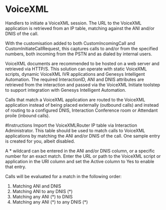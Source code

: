 # VoiceXML
Handlers to initiate a VoiceXML session. The URL to the VoiceXML application is retrieved from an IP table, matching against the ANI and/or DNIS of the call.

With the customisation added to both CustomIncomingCall and CustomInitiateCallRequest, this captures calls to and/or from the specified numbers, both incoming from the PSTN and as dialed by internal users.

VoiceXML documents are recommended to be hosted on a web server and retrieved via HTTP/S. This solution can operate with static VoiceXML scripts, dynamic VoiceXML IVR applications and Genesys Intelligent Automation. The required InteractionID, ANI and DNIS attributes are retrieved from the interaction and passed via the VoiceXML Initiate toolstep to support integration with Genesys Intelligent Automation.

Calls that match a VoiceXML application are routed to the VoiceXML application instead of being placed externally (outbound calls) and instead of routing to a configured DNIS, Interaction Conference room or Attendant proile (inbound calls).

#Instructions
Import the VoiceXMLRouter IP table via Interaction Administrator. This table should be used to match calls to VoiceXML applications by matching the ANI and/or DNIS of the call. One sample entry is created for you, albeit disabled.

A * wildcard can be entered in the ANI and/or DNIS column, or a specific number for an exact match. Enter the URL or path to the VoiceXML script or application in the URI column and set the Active column to Yes to enable that entry.

Calls will be evaluated for a match in the following order:

1. Matching ANI and DNIS
2. Matching ANI to any DNIS (\*)
3. Matching any ANI (\*) to DNIS
4. Matching any ANI (\*) to any DNIS (\*)
